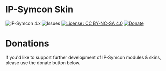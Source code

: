 # IP-Symcon Skin
![IP-Symcon 4.x](https://img.shields.io/badge/IP--Symcon-4.x-green.svg)
![Issues](https://img.shields.io/codeclimate/issues/github/me-and/mdf.svg)
[![License: CC BY-NC-SA 4.0](https://img.shields.io/badge/License-CC%20BY--NC--SA%204.0-lightgrey.svg)](https://creativecommons.org/licenses/by-nc-sa/4.0/)
<a href="https://www.paypal.com/cgi-bin/webscr?cmd=_s-xclick&hosted_button_id=8816166" target="_blank">![Donate](https://img.shields.io/badge/Donate-Paypal-009cde.svg)</a>
# Donations
If you'd like to support further development of IP-Symcon modules & skins, please use the donate button below.
